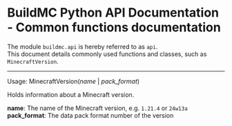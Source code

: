 # BuildMC Python API Documentation - Common functions documentation
The module `buildmc.api` is hereby referred to as `api`.  
This document details commonly used functions and classes,
such as `MinecraftVersion`.

---

Usage: MinecraftVersion(*name* | *pack_format*)

Holds information about a Minecraft version.

**name**: The name of the Minecraft version, e.g. `1.21.4` or `24w13a`
**pack_format**: The data pack format number of the version